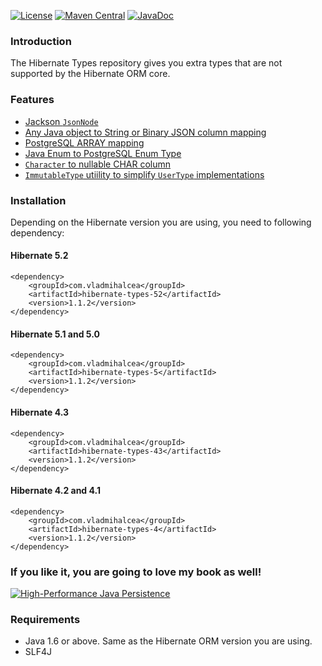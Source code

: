 [![License](https://img.shields.io/github/license/vladmihalcea/hibernate-types.svg)](https://raw.githubusercontent.com/vladmihalcea/hibernate-types/master/LICENSE)
[![Maven Central](https://img.shields.io/maven-central/v/com.vladmihalcea/hibernate-types-parent.svg)](http://search.maven.org/#search%7Cga%7C1%7Cg%3A%22com.vladmihalcea%22)
[![JavaDoc](http://javadoc.io/badge/com.vladmihalcea/hibernate-types-52.svg)](http://www.javadoc.io/doc/com.vladmihalcea/hibernate-types-52)

### Introduction

The Hibernate Types repository gives you extra types that are not supported by the Hibernate ORM core.

### Features 

* [Jackson `JsonNode`](https://vladmihalcea.com/2017/08/08/how-to-store-schema-less-eav-entity-attribute-value-data-using-json-and-hibernate/)
* [Any Java object to String or Binary JSON column mapping](https://vladmihalcea.com/2016/06/20/how-to-map-json-objects-using-generic-hibernate-types/)
* [PostgreSQL ARRAY mapping](https://vladmihalcea.com/2017/06/21/how-to-map-java-and-sql-arrays-with-jpa-and-hibernate/)
* [Java Enum to PostgreSQL Enum Type](https://vladmihalcea.com/2017/09/19/the-best-way-to-map-an-enum-type-with-jpa-and-hibernate/)
* [`Character` to nullable CHAR column](https://vladmihalcea.com/2016/09/22/how-to-implement-a-custom-basic-type-using-hibernate-usertype/)
* [`ImmutableType` utiility to simplify `UserType` implementations](https://vladmihalcea.com/2016/09/22/how-to-implement-a-custom-basic-type-using-hibernate-usertype/)

### Installation

Depending on the Hibernate version you are using, you need to following dependency:

#### Hibernate 5.2

    <dependency>
        <groupId>com.vladmihalcea</groupId>
        <artifactId>hibernate-types-52</artifactId>
        <version>1.1.2</version>
    </dependency>

#### Hibernate 5.1 and 5.0

    <dependency>
        <groupId>com.vladmihalcea</groupId>
        <artifactId>hibernate-types-5</artifactId>
        <version>1.1.2</version>
    </dependency>
    
#### Hibernate 4.3

    <dependency>
        <groupId>com.vladmihalcea</groupId>
        <artifactId>hibernate-types-43</artifactId>
        <version>1.1.2</version>
    </dependency>

#### Hibernate 4.2 and 4.1

    <dependency>
        <groupId>com.vladmihalcea</groupId>
        <artifactId>hibernate-types-4</artifactId>
        <version>1.1.2</version>
    </dependency>

### If you like it, you are going to love my book as well! 

<a href="https://leanpub.com/high-performance-java-persistence?utm_source=GitHub&utm_medium=banner&utm_campaign=hibernatetypes">
<img src="https://vladmihalcea.files.wordpress.com/2015/11/hpjp_small.jpg" alt="High-Performance Java Persistence">
</a>

### Requirements

* Java 1.6 or above. Same as the Hibernate ORM version you are using.
* SLF4J

